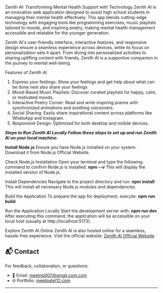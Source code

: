 Zenith AI: Transforming Mental Health Support with Technology
Zenith AI is an innovative web application designed to assist high school students in managing their mental health effectively. This app blends cutting-edge technology with engaging tools like programming exercises, music playlists tailored to moods, and inspiring poetry, making mental health management accessible and relatable for the younger generation.

Zenith AI's user-friendly interface, interactive features, and responsive design ensure a seamless experience across devices, while its focus on personalization sets it apart. From diving into personalized activities to sharing uplifting content with friends, Zenith AI is a supportive companion in the journey to mental well-being.

Features of Zenith AI
1. Express your feelings: Show your feelings and get help about what can be done next also share your feelings
2. Mood-Based Music Playlists: Discover curated playlists for happy, calm, or motivated moods.
3. Interactive Poetry Corner: Read and write inspiring poems with synchronized animations and soothing voiceovers.
4. Social Sharing: Easily share inspirational content across platforms like WhatsApp and Instagram.
5. Responsive Design: Optimized for both desktop and mobile devices.

_**Steps to Run Zenith AI Locally
Follow these steps to set up and run Zenith AI on your local machine:**_

**Install Node.js**
Ensure you have Node.js installed on your system. Download it from Node.js Official Website.

Check Node.js Installation
Open your terminal and type the following command to confirm Node.js is installed:
**npm --v**
This will display the installed version of Node.js.

Install Dependencies
Navigate to the project directory and run:
**npm install**
This will install all necessary Node.js modules and dependencies.

Build the Application
To prepare the app for deployment, execute:
**npm run build**

Run the Application Locally
Start the development server with:
**npm run dev**
After executing this command, the application will be accessible on your local host (usually at http://localhost:5173).

Explore Zenith AI Online
Zenith AI is also hosted online for a seamless, hassle-free experience. Visit the official website: [Zenith AI Official Website](https://spectacular-swan-ff6146.netlify.app/)

## 📬 Contact

For feedback, collaboration, or questions:

- 📧 Email: meetnp007@gmail.com.com
- 🌐 Portfolio: [meetpatel12.com](https://www.vitaely.me/meetpatel12)

---
